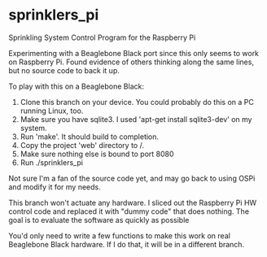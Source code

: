 # sprinklers_pi
Sprinkling System Control Program for the Raspberry Pi

Experimenting with a Beaglebone Black port since this only seems to work on Raspberry Pi.
Found evidence of others thinking along the same lines, but no source code to back it up.

To play with this on a Beaglebone Black:
  1) Clone this branch on your device.  You could probably do this on a PC running Linux, too.
  2) Make sure you have sqlite3.  I used 'apt-get install sqlite3-dev' on my system.
  3) Run 'make'.  It should build to completion.
  4) Copy the project 'web' directory to /.
  5) Make sure nothing else is bound to port 8080
  6) Run ./sprinklers_pi

Not sure I'm a fan of the source code yet, and may go back to using OSPi and modify it for
my needs.

This branch won't actuate any hardware.  I sliced out the Raspberry Pi HW control code and
replaced it with "dummy code" that does nothing.  The goal is to evaluate the software as
quickly as possible 

You'd only need to write a few functions to make this work on real Beaglebone Black hardware.
If I do that, it will be in a different branch.
